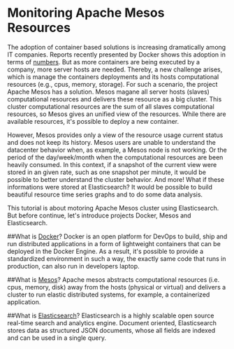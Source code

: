 # Monitoring Apache Mesos Resources
The adoption of container based solutions is increasing dramatically among IT companies. Reports recently presented by Docker shows this adoption in terms of [numbers](http://blog.docker.com/2015/01/docker-project-2014-a-whirlwind-year-in-review/).
But as more containers are being executed by a company, more server hosts are needed. Thereby, a new challenge arises, which is manage the containers deployments and its hosts computational resources (e.g., cpus, memory, storage). For such a scenario, the project Apache Mesos has a solution. Mesos magane all server hosts (slaves) computational resources and delivers these resource as a big cluster. This cluster computational resources are the sum of all slaves computational resources, so Mesos gives an unified view of the resources. While there are available resources, it's possible to deploy a new container.

However, Mesos provides only a view of the resource usage current status and does not keep its history. Mesos users are unable to understand the datacenter behavior when, as example, a Mesos node is not working. Or the period of the day/week/month when the computational resources are been heavily consumed. In this context, if a snapshot of the current view were stored in an given rate, such as one snapshot per minute, it would be possible to better understand the cluster behavior. And more! What if these informations were stored at Elasticsearch? It would be possible to build beautiful resource time series graphs and to do some data analysis.

This tutorial is about motoring Apache Mesos cluster using Elasticsearch. But before continue, let's introduce projects Docker, Mesos and Elasticsearch.

##What is [Docker](https://www.docker.com/whatisdocker/)?
Docker is an open platform for DevOps to build, ship and run distributed applications in a form of lightweight containers that can be deployed in the Docker Engine. As a result, it's possible to provide a standardized environment in such a way, the exactly same code that runs in production, can also run in developers laptop.

##What is [Mesos](http://mesos.apache.org/)?
Apache mesos abstracts computational resources (i.e. cpus, memory, disk) away from the hosts (physical or virtual) and delivers a cluster to run elastic distributed systems, for example, a containerized application.

##What is [Elasticsearch](http://www.elasticsearch.org/overview/elasticsearch)?
Elasticsearch is a highly scalable open source real-time search and analytics engine. Document oriented, Elasticsearch stores data as structured JSON documents, whose all fields are indexed and can be used in a single query.
